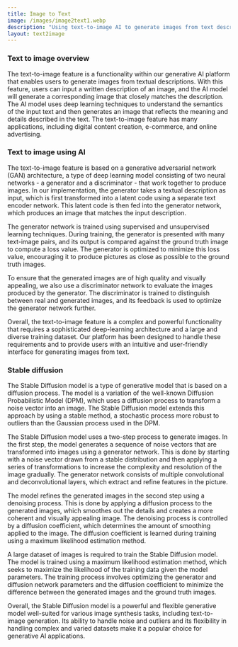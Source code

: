 ```yaml
---
title: Image to Text
image: /images/image2text1.webp
description: "Using text-to-image AI to generate images from text descriptions users can input a written description of an image, and the AI model will generate a corresponding image that closely matches the description"
layout: text2image
---
```


### Text to image overview
The text-to-image feature is a functionality within our generative AI platform that enables users to generate images from textual descriptions. With this feature, users can input a written description of an image, and the AI model will generate a corresponding image that closely matches the description. The AI model uses deep learning techniques to understand the semantics of the input text and then generates an image that reflects the meaning and details described in the text. The text-to-image feature has many applications, including digital content creation, e-commerce, and online advertising.

### Text to image using AI
The text-to-image feature is based on a generative adversarial network (GAN) architecture, a type of deep learning model consisting of two neural networks - a generator and a discriminator - that work together to produce images. In our implementation, the generator takes a textual description as input, which is first transformed into a latent code using a separate text encoder network. This latent code is then fed into the generator network, which produces an image that matches the input description.

The generator network is trained using supervised and unsupervised learning techniques. During training, the generator is presented with many text-image pairs, and its output is compared against the ground truth image to compute a loss value. The generator is optimized to minimize this loss value, encouraging it to produce pictures as close as possible to the ground truth images.

To ensure that the generated images are of high quality and visually appealing, we also use a discriminator network to evaluate the images produced by the generator. The discriminator is trained to distinguish between real and generated images, and its feedback is used to optimize the generator network further.

Overall, the text-to-image feature is a complex and powerful functionality that requires a sophisticated deep-learning architecture and a large and diverse training dataset. Our platform has been designed to handle these requirements and to provide users with an intuitive and user-friendly interface for generating images from text.

### Stable diffusion
The Stable Diffusion model is a type of generative model that is based on a diffusion process. The model is a variation of the well-known Diffusion Probabilistic Model (DPM), which uses a diffusion process to transform a noise vector into an image. The Stable Diffusion model extends this approach by using a stable method, a stochastic process more robust to outliers than the Gaussian process used in the DPM.

The Stable Diffusion model uses a two-step process to generate images. In the first step, the model generates a sequence of noise vectors that are transformed into images using a generator network. This is done by starting with a noise vector drawn from a stable distribution and then applying a series of transformations to increase the complexity and resolution of the image gradually. The generator network consists of multiple convolutional and deconvolutional layers, which extract and refine features in the picture.

The model refines the generated images in the second step using a denoising process. This is done by applying a diffusion process to the generated images, which smoothes out the details and creates a more coherent and visually appealing image. The denoising process is controlled by a diffusion coefficient, which determines the amount of smoothing applied to the image. The diffusion coefficient is learned during training using a maximum likelihood estimation method.

A large dataset of images is required to train the Stable Diffusion model. The model is trained using a maximum likelihood estimation method, which seeks to maximize the likelihood of the training data given the model parameters. The training process involves optimizing the generator and diffusion network parameters and the diffusion coefficient to minimize the difference between the generated images and the ground truth images.

Overall, the Stable Diffusion model is a powerful and flexible generative model well-suited for various image synthesis tasks, including text-to-image generation. Its ability to handle noise and outliers and its flexibility in handling complex and varied datasets make it a popular choice for generative AI applications.

